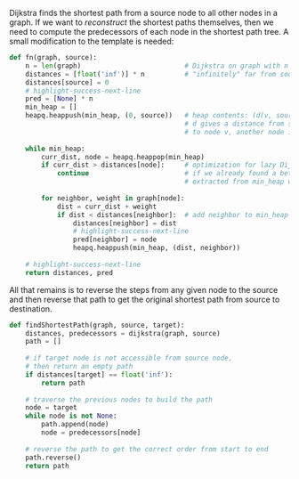Dijkstra finds the shortest path from a source node to all other nodes in a graph. If we want to *reconstruct* the shortest paths themselves, then we need to compute the predecessors of each node in the shortest path tree. A small modification to the template is needed:

```python
def fn(graph, source):
    n = len(graph)                          # Dijkstra on graph with n nodes
    distances = [float('inf')] * n          # "infinitely" far from source (unvisited nodes)
    distances[source] = 0
    # highlight-success-next-line
    pred = [None] * n
    min_heap = []
    heapq.heappush(min_heap, (0, source))   # heap contents: (d(v, source), v), where
                                            # d gives a distance from source node
                                            # to node v, another node in graph
    
    while min_heap:
        curr_dist, node = heapq.heappop(min_heap)
        if curr_dist > distances[node]:     # optimization for lazy Dijkstra: ignore current path
            continue                        # if we already found a better one (i.e., node was previously
                                            # extracted from min_heap with a smaller distance)
    
        for neighbor, weight in graph[node]:
            dist = curr_dist + weight
            if dist < distances[neighbor]:  # add neighbor to min_heap if it creates a shorter path
                distances[neighbor] = dist
                # highlight-success-next-line
                pred[neighbor] = node
                heapq.heappush(min_heap, (dist, neighbor))
    
    # highlight-success-next-line
    return distances, pred
```

All that remains is to reverse the steps from any given node to the source and then reverse that path to get the original shortest path from source to destination.

```python
def findShortestPath(graph, source, target):
    distances, predecessors = dijkstra(graph, source)
    path = []
    
    # if target node is not accessible from source node,
    # then return an empty path
    if distances[target] == float('inf'):
        return path
    
    # traverse the previous nodes to build the path
    node = target
    while node is not None:
        path.append(node)
        node = predecessors[node]
    
    # reverse the path to get the correct order from start to end    
    path.reverse()
    return path
```